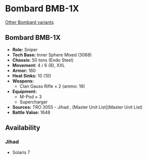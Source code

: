 # Bombard BMB-1X 

[Other Bombard variants](../bombard.md) 

## Bombard BMB-1X 

- **Role:** Sniper 
- **Tech Base:** Inner Sphere Mixed (3068) 
- **Chassis:** 50 tons (Endo Steel) 
- **Movement:** 4 / 6 (8), XXL 
- **Armor:** 160 
- **Heat Sinks:** 10 (10) 
- **Weapons:** 
  - Clan Gauss Rifle × 2 (ammo: 16) 
- **Equipment:** 
  - M-Pod × 3 
  - Supercharger 
- **Sources:** TRO 3055 - Jihad , [Master Unit List](Master Unit List) 
- **Battle Value:** 1648 

## Availability 

### Jihad 

- Solaris 7 

